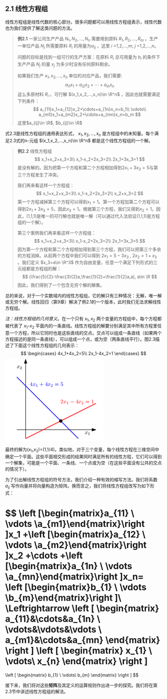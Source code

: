 
## 2.1 线性方程组
线性方程组是线性代数的核心部分。很多问题都可以用线性方程组表示，线性代数也为我们提供了解这类问题的方法。
> **例2.1**
> 一家公司生产产品 $N_1,N_2,...,N_n$ 需要用到原料 $R_1,R_2,...,R_m$ 。生产一单位产品 $N_j$ 所需要原料 $R_i$ 的用量为$a_{ij}$ ，这里 $i$ =1,2,...,m; $j$ =1,2,...,n。
>
> 问题的目标是找到一组可行的生产方案：在原料 $R_i$ 总可用量为 $b_i$ 的条件下生产产品 $N_j$ 的量 $x_j$ 为多少时没有任何原料剩余。
>
> 如果我们生产 $x_1,x_2,...,x_n$ 单位的对应产品，我们需要:
> $$
> a_{i1}x_1+a_{i2}x_2+\cdots+a_{in}x_n
> $$
> 这么多原材料 $R_i$ 。可行解 $(x_1,x_2,...,x_n)\in \R^n$ ，因此也就需要满足下列条件：
> $$
> a_{11}x_1+a_{12}x_2+\cdots+a_{1n}x_n=b_1\\
> \vdots\\
> a_{m1}x_1+a_{m2}x_2+\cdots+a_{mn}x_n=b_m
> $$
> 这里$a_{ij}\in \R$, $b_{ij}\in \R$

式2.3是线性方程组的通用表达形式， $x_1,x_2,...,x_n$ 是方程组中的未知量。每个满足2.3式的n-元组 $(x_1,x_2,...,x_n)\in \R^n$ 都是这个线性方程组的一个解。

> **例2.2**
> 线性方程组
> $$
> x_1+x_2+x_3=3\\
> x_1-x_2+2x_3=2\\
> 2x_1+3x_3=1
> $$
> 是没有解的。因为把第一个方程和第二个方程相加得到$2x_1+3x_3=5$与第三个方程发生了冲突。
>
> 我们再来看这样一个方程组：
> $$
> x_1+x_2+x_3=3\\
> x_1-x_2+2x_3=2\\
> x_2+x_3=2
> $$
> 第一个方程减掉第三个方程可以得到$x_1=1$。第一个方程加第二个方程可以得到$2x_1+3x_3=5$，因此$x_3=1$。根据第三个方程，我们又得到$x_2=1$。因此，(1,1,1)是唯一的可行解也就是唯一解（可以通过代入法验证(1,1,1)是方程组的一个解）。
> 
> 第三个案例我们再来看这样一个方程组：
> $$
> x_1+x_2+x_3=3\\
> x_1-x_2+2x_3=2\\
> 2x_1+3x_3=5
> $$
> 因为第一个方程和第二个方程相加得到第三个方程，我们可以把第三个多余的方程消掉。从前两个方程中我们可以得到 $2x_1=5-3x_3$ , $2x_2=1+x_3$ 。我们定义 $x_3=a\in \R^3$ 作为自由变量，任意一个满足下列形式的三元组都是方程组的解：
> $$
> (\frac{5}{2}-\frac{3}{2}a,\frac{1}{2}+\frac{1}{2}a,a), a\in \R
> $$
> 因此，我们得到了一个包含无穷个解的解集。

总的来说，对于一个实数域内的线性方程组，它的解只有三种情况：无解，唯一解或无穷个解。线性回归（第9章）解决了例2.1的一个版本，此时我们无法求解线性方程组。

*注：线性方程组的几何意义*。在一个只有 $x_1,x_2$ 两个变量的方程组中，每个方程都被代表了 $x_1$-$x_2$ 平面内的一条直线。线性方程组的解要分别满足其中所有方程里任意一个方程，所以它同时也是这些直线的交点。交点可以组成一条直线（如果两个方程描述的是同一条直线），可以组成一个点，或为空（两条直线平行）。图2.3描述了下面这个线性方程组的几何表示：
$$
\begin{cases}
4x_1+4x_2=5\\
2x_1-4x_2=1
\end{cases}
$$
![图2.3 两个变量线性方程组的解空间在几何意义上表示为两条线的交点。每个线性方程都代表一条直线](../attachments/2-3.png)

最终的解为($x_1$,$x_2$)=(1,1/4)。类似地，对于三个变量，每个线性方程在三维空间中确定一个平面。这些平面相交形成的结果同时满足所有的线性方程，它们可以得到一个解集，可能是一个平面、一条线、一个点或为空（在这些平面没有公共的交点的情况下）。

为了引出解线性方程组的符号方法，我们介绍一种有效的缩写方法。我们将系数 $a_{ij}$ 写作向量并将向量构造为矩阵。换而言之，我们将线性方程组改写为如下形式：

$$
\left [\begin{matrix}a_{11} \\ \vdots \\a_{m1}\end{matrix}\right ]x_1
+\left [\begin{matrix}a_{12} \\ \vdots \\a_{m2}\end{matrix}\right ]x_2
+\cdots
+\left [\begin{matrix}a_{1n} \\ \vdots \\a_{mn}\end{matrix}\right ]x_n=
\left [\begin{matrix}b_{1} \\ \vdots \\b_{m}\end{matrix}\right ]\\
\Leftrightarrow
\left [
    \begin{matrix}
    a_{11}&\cdots&a_{1n} \\ 
    \vdots&\vdots&\vdots \\
    a_{m1}&\cdots&a_{mn}
    \end{matrix}
\right ]
\left [
    \begin{matrix}
    x_{1} \\ 
    \vdots\\
    x_{n}
    \end{matrix}
\right ]
=
\left [
    \begin{matrix}
    b_{1} \\ 
    \vdots\\
    b_{m}
    \end{matrix}
\right ]
$$

接下来，我们将对这些**矩阵**及其定义的运算规则作出进一步的探究。我们将在第2.3节中讲述线性方程组的解法。
